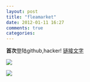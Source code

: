```yaml
---
layout: post
title: "fleamarket"
date: 2012-01-11 16:27
comments: true
categories: 
---
```


**首次**登陆github,hacker!
[链接文字](http://fdfdsfdsfds/)

![](https://www.google.com/logos/2012/steno12-sr.png)

[![](https://www.google.com/logos/2012/steno12-sr.png)](http://www.google.com)

